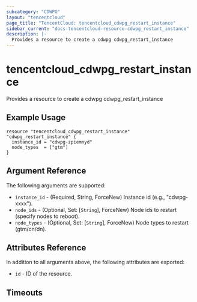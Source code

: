 ```yaml
---
subcategory: "CDWPG"
layout: "tencentcloud"
page_title: "TencentCloud: tencentcloud_cdwpg_restart_instance"
sidebar_current: "docs-tencentcloud-resource-cdwpg_restart_instance"
description: |-
  Provides a resource to create a cdwpg cdwpg_restart_instance
---
```


# tencentcloud_cdwpg_restart_instance

Provides a resource to create a cdwpg cdwpg_restart_instance

## Example Usage

```hcl
resource "tencentcloud_cdwpg_restart_instance" "cdwpg_restart_instance" {
  instance_id = "cdwpg-zpiemnyd"
  node_types  = ["gtm"]
}
```

## Argument Reference

The following arguments are supported:

* `instance_id` - (Required, String, ForceNew) Instance id (e.g., "cdwpg-xxxx").
* `node_ids` - (Optional, Set: [`String`], ForceNew) Node ids to restart (specify nodes to reboot).
* `node_types` - (Optional, Set: [`String`], ForceNew) Node types to restart (gtm/cn/dn).

## Attributes Reference

In addition to all arguments above, the following attributes are exported:

* `id` - ID of the resource.



## Timeouts

<no value>


